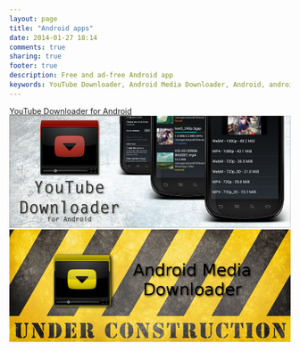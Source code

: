 ```yaml
---
layout: page
title: "Android apps"
date: 2014-01-27 18:14
comments: true
sharing: true
footer: true
description: Free and ad-free Android app
keywords: YouTube Downloader, Android Media Downloader, Android, android app, app, free, ad-free, no ads, dentex, video, audio, YouTube, downloader, media, conversion, extraction, management
---
```

[YouTube Downloader for Android](/apps/youtubedownloader)
[![YTD_banner](/images/apps/YTD_banner.png)](/apps/youtubedownloader)
[![AMD_banner](/images/apps/AMD_banner.jpg)](/apps/androidmediadownloader)
